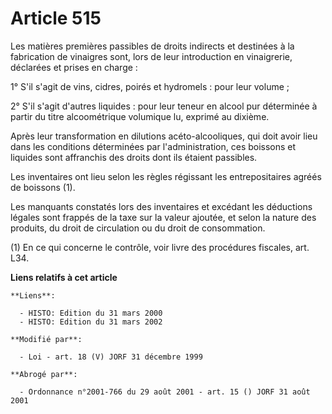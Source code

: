 # Article 515

Les matières premières passibles de droits indirects et destinées à la fabrication de vinaigres sont, lors de leur
introduction en vinaigrerie, déclarées et prises en charge :

1° S'il s'agit de vins, cidres, poirés et hydromels : pour leur volume ;

2° S'il s'agit d'autres liquides : pour leur teneur en alcool pur déterminée à partir du titre alcoométrique volumique lu,
exprimé au dixième.

Après leur transformation en dilutions acéto-alcooliques, qui doit avoir lieu dans les conditions déterminées par
l'administration, ces boissons et liquides sont affranchis des droits dont ils étaient passibles.

Les inventaires ont lieu selon les règles régissant les entrepositaires agréés de boissons (1).

Les manquants constatés lors des inventaires et excédant les déductions légales sont frappés de la taxe sur la valeur
ajoutée, et selon la nature des produits, du droit de circulation ou du droit de consommation.

(1) En ce qui concerne le contrôle, voir livre des procédures fiscales, art. L34.

**Liens relatifs à cet article**

	**Liens**:

	  - HISTO: Edition du 31 mars 2000
	  - HISTO: Edition du 31 mars 2002

	**Modifié par**:

	  - Loi - art. 18 (V) JORF 31 décembre 1999

	**Abrogé par**:

	  - Ordonnance n°2001-766 du 29 août 2001 - art. 15 () JORF 31 août 2001

